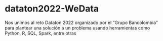 # dataton2022-WeData
Nos unimos al reto Dataton 2022 organizado por el  “Grupo Bancolombia” para plantear una solución a un problema usando herramientas como Python,  R, SQL, Spark, entre otras
